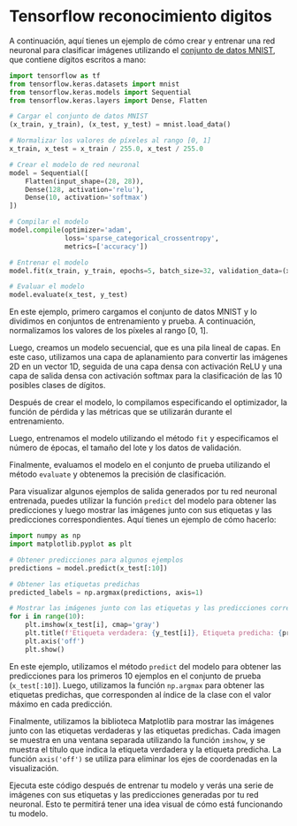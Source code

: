 # Tensorflow reconocimiento digitos

A continuación, aquí tienes un ejemplo de cómo crear y entrenar una red neuronal 
para clasificar imágenes utilizando el [conjunto de datos MNIST](https://github.com/mbornet-hl/MNIST/tree/master/IMAGES/GROUPS), 
que contiene dígitos escritos a mano:

```python
import tensorflow as tf
from tensorflow.keras.datasets import mnist
from tensorflow.keras.models import Sequential
from tensorflow.keras.layers import Dense, Flatten

# Cargar el conjunto de datos MNIST
(x_train, y_train), (x_test, y_test) = mnist.load_data()

# Normalizar los valores de píxeles al rango [0, 1]
x_train, x_test = x_train / 255.0, x_test / 255.0

# Crear el modelo de red neuronal
model = Sequential([
    Flatten(input_shape=(28, 28)),
    Dense(128, activation='relu'),
    Dense(10, activation='softmax')
])

# Compilar el modelo
model.compile(optimizer='adam',
              loss='sparse_categorical_crossentropy',
              metrics=['accuracy'])

# Entrenar el modelo
model.fit(x_train, y_train, epochs=5, batch_size=32, validation_data=(x_test, y_test))

# Evaluar el modelo
model.evaluate(x_test, y_test)
```

En este ejemplo, primero cargamos el conjunto de datos MNIST y lo dividimos en conjuntos de entrenamiento y prueba. A continuación, normalizamos los valores de los píxeles al rango [0, 1].

Luego, creamos un modelo secuencial, que es una pila lineal de capas. En este caso, utilizamos una capa de aplanamiento para convertir las imágenes 2D en un vector 1D, seguida de una capa densa con activación ReLU y una capa de salida densa con activación softmax para la clasificación de las 10 posibles clases de dígitos.

Después de crear el modelo, lo compilamos especificando el optimizador, la función de pérdida y las métricas que se utilizarán durante el entrenamiento.

Luego, entrenamos el modelo utilizando el método `fit` y especificamos el número de épocas, el tamaño del lote y los datos de validación.

Finalmente, evaluamos el modelo en el conjunto de prueba utilizando el método `evaluate` y obtenemos la precisión de clasificación.

Para visualizar algunos ejemplos de salida generados por tu red neuronal entrenada, puedes utilizar la función `predict` del modelo para obtener las predicciones y luego mostrar las imágenes junto con sus etiquetas y las predicciones correspondientes. Aquí tienes un ejemplo de cómo hacerlo:

```python
import numpy as np
import matplotlib.pyplot as plt

# Obtener predicciones para algunos ejemplos
predictions = model.predict(x_test[:10])

# Obtener las etiquetas predichas
predicted_labels = np.argmax(predictions, axis=1)

# Mostrar las imágenes junto con las etiquetas y las predicciones correspondientes
for i in range(10):
    plt.imshow(x_test[i], cmap='gray')
    plt.title(f'Etiqueta verdadera: {y_test[i]}, Etiqueta predicha: {predicted_labels[i]}')
    plt.axis('off')
    plt.show()
```

En este ejemplo, utilizamos el método `predict` del modelo para obtener las predicciones para los primeros 10 ejemplos en el conjunto de prueba (`x_test[:10]`). Luego, utilizamos la función `np.argmax` para obtener las etiquetas predichas, que corresponden al índice de la clase con el valor máximo en cada predicción.

Finalmente, utilizamos la biblioteca Matplotlib para mostrar las imágenes junto con las etiquetas verdaderas y las etiquetas predichas. Cada imagen se muestra en una ventana separada utilizando la función `imshow`, y se muestra el título que indica la etiqueta verdadera y la etiqueta predicha. La función `axis('off')` se utiliza para eliminar los ejes de coordenadas en la visualización.

Ejecuta este código después de entrenar tu modelo y verás una serie de imágenes con sus etiquetas y las predicciones generadas por tu red neuronal. Esto te permitirá tener una idea visual de cómo está funcionando tu modelo.
